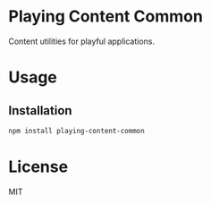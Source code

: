 Playing Content Common
======================

Content utilities for playful applications.

# Usage

## Installation

```bash
npm install playing-content-common
```

# License

MIT